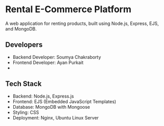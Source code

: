 # Rental E-Commerce Platform
A web application for renting products, built using Node.js, Express, EJS, and MongoDB.

## Developers
- Backend Developer: Soumya Chakraborty
- Frontend Developer: Ayan Purkait
- 
## Tech Stack
- Backend: Node.js, Express.js
- Frontend: EJS (Embedded JavaScript Templates)
- Database: MongoDB with Mongoose
- Styling: CSS
- Deployment: Nginx, Ubuntu Linux Server
